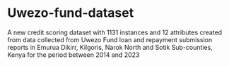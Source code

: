 # Uwezo-fund-dataset
A new credit scoring  dataset with 1131 instances and 12 attributes created from data collected from Uwezo Fund loan and repayment submission reports in Emurua Dikirr, Kilgoris, Narok North and Sotik Sub-counties, Kenya for the period between 2014 and 2023
